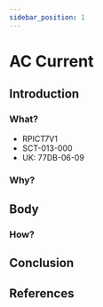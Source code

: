 ```yaml
---
sidebar_position: 1
---
```


# AC Current

## Introduction

### What?

- RPICT7V1
- SCT-013-000
- UK: 77DB-06-09

### Why?

## Body

### How?

## Conclusion

## References